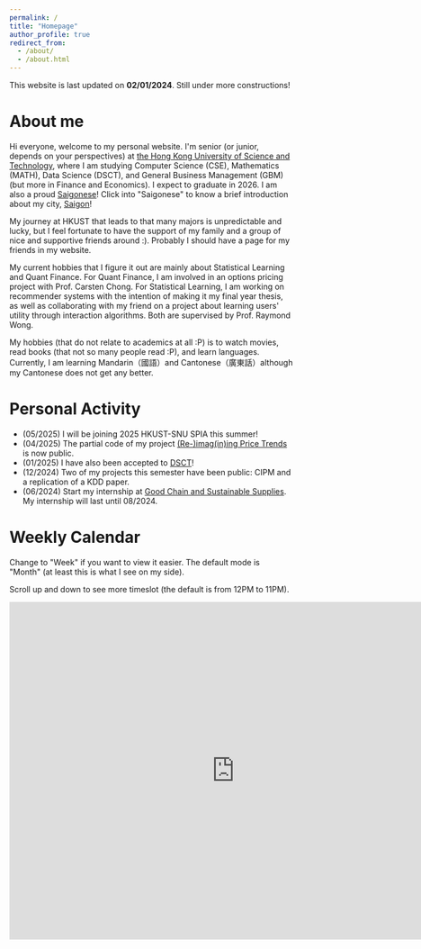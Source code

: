 ```yaml
---
permalink: /
title: "Homepage"
author_profile: true
redirect_from: 
  - /about/
  - /about.html
---
```


This website is last updated on **02/01/2024**. Still under more constructions!

About me
======
Hi everyone, welcome to my personal website. I'm senior (or junior, depends on your perspectives) at [the Hong Kong University of Science and Technology](https://hkust.edu.hk/), where I am studying Computer Science (CSE), Mathematics (MATH), Data Science (DSCT), and General Business Management (GBM) (but more in Finance and Economics). I expect to graduate in 2026. I am also a proud [Saigonese](https://saigoneer.com/saigon-culture/837-the-saigonese)! Click into "Saigonese" to know a brief introduction about my city, [Saigon](https://en.wikipedia.org/wiki/Ho_Chi_Minh_City)!

My journey at HKUST that leads to that many majors is unpredictable and lucky, but I feel fortunate to have the support of my family and a group of nice and supportive friends around :). Probably I should have a page for my friends in my website.

My current hobbies that I figure it out are mainly about Statistical Learning and Quant Finance. For Quant Finance, I am involved in an options pricing project with Prof. Carsten Chong. For Statistical Learning, I am working on recommender systems with the intention of making it my final year thesis, as well as collaborating with my friend on a project about learning users' utility through interaction algorithms. Both are supervised by Prof. Raymond Wong.

My hobbies (that do not relate to academics at all :P) is to watch movies, read books (that not so many people read :P), and learn languages. Currently, I am learning Mandarin（國語）and Cantonese（廣東話）although my Cantonese does not get any better.

Personal Activity
======
* (05/2025) I will be joining 2025 HKUST-SNU SPIA this summer!
* (04/2025) The partial code of my project [(Re-)imag(in)ing Price Trends](https://economics.yale.edu/research/re-imagining-price-trends) is now public.
* (01/2025) I have also been accepted to [DSCT](https://dsct.hkust.edu.hk/)! 
* (12/2024) Two of my projects this semester have been public: CIPM and a replication of a KDD paper. 
* (06/2024) Start my internship at [Good Chain and Sustainable Supplies](https://www.good-chain.com/). My internship will last until 08/2024.

Weekly Calendar
=====
Change to "Week" if you want to view it easier. The default mode is "Month" (at least this is what I see on my side).

Scroll up and down to see more timeslot (the default is from 12PM to 11PM).
<iframe src="https://calendar.google.com/calendar/embed?src=nguyenkimhuenamtdn%40gmail.com&ctz=Asia%2FHong_Kong" style="border: 0" width="800" 
height="600" frameborder="0" scrolling="no"></iframe>